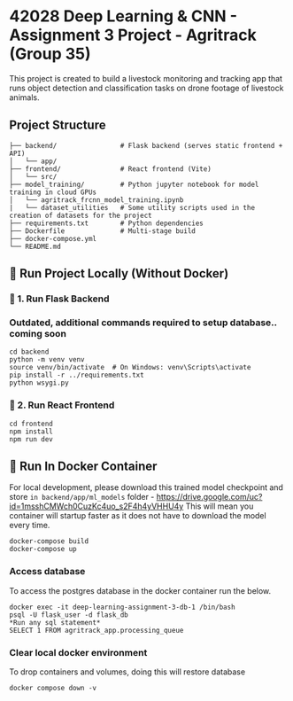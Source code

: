 # 42028 Deep Learning & CNN - Assignment 3 Project - Agritrack (Group 35)

This project is created to build a livestock monitoring and tracking app that runs object detection and classification tasks on drone footage of livestock animals.

## Project Structure
```
├── backend/                # Flask backend (serves static frontend + API)
│   └── app/
├── frontend/               # React frontend (Vite)
│   └── src/
├── model_training/         # Python jupyter notebook for model training in cloud GPUs
│   └── agritrack_frcnn_model_training.ipynb
|   └── dataset_utilities   # Some utility scripts used in the creation of datasets for the project
├── requirements.txt        # Python dependencies
├── Dockerfile              # Multi-stage build
├── docker-compose.yml
└── README.md
```


## 🧪 Run Project Locally (Without Docker)

### 🔹 1. Run Flask Backend
### Outdated, additional commands required to setup database.. coming soon

```
cd backend
python -m venv venv
source venv/bin/activate  # On Windows: venv\Scripts\activate
pip install -r ../requirements.txt
python wsygi.py
```

### 🔹 2. Run React Frontend

```
cd frontend
npm install
npm run dev
```

## 🧪 Run In Docker Container

For local development, please download this trained model checkpoint and
store `in backend/app/ml_models` folder - https://drive.google.com/uc?id=1msshCMWch0CuzKc4uo_s2F4h4yVHHU4y
This will mean you container will startup faster as it does not have to download the model every time.

```
docker-compose build
docker-compose up
```

### Access database 

To access the postgres database in the docker container run the below.

```
docker exec -it deep-learning-assignment-3-db-1 /bin/bash
psql -U flask_user -d flask_db
*Run any sql statement*
SELECT 1 FROM agritrack_app.processing_queue
```

### Clear local docker environment

To drop containers and volumes, doing this will restore database

```
docker compose down -v
```